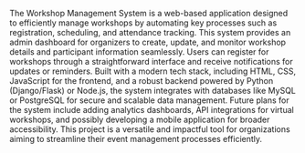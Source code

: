 The Workshop Management System is a web-based application designed to efficiently manage workshops by automating key processes such as registration, scheduling, and attendance tracking. This system provides an admin dashboard for organizers to create, update, and monitor workshop details and participant information seamlessly. Users can register for workshops through a straightforward interface and receive notifications for updates or reminders. Built with a modern tech stack, including HTML, CSS, JavaScript for the frontend, and a robust backend powered by Python (Django/Flask) or Node.js, the system integrates with databases like MySQL or PostgreSQL for secure and scalable data management. Future plans for the system include adding analytics dashboards, API integrations for virtual workshops, and possibly developing a mobile application for broader accessibility. This project is a versatile and impactful tool for organizations aiming to streamline their event management processes efficiently.
